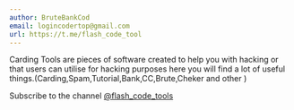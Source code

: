 ```yaml
---
author: BruteBankCod
email: logincodertop@gmail.com
url: https://t.me/flash_code_tool
---
```


Carding Tools  are pieces of software  created to help you with hacking or that users can utilise for hacking purposes 
here you will find a lot of useful things.(Carding,Spam,Tutorial,Bank,CC,Brute,Cheker and other ) 
 
Subscribe to the channel <a href=https://t.me/flash_code_tool>@flash_code_tools</a>